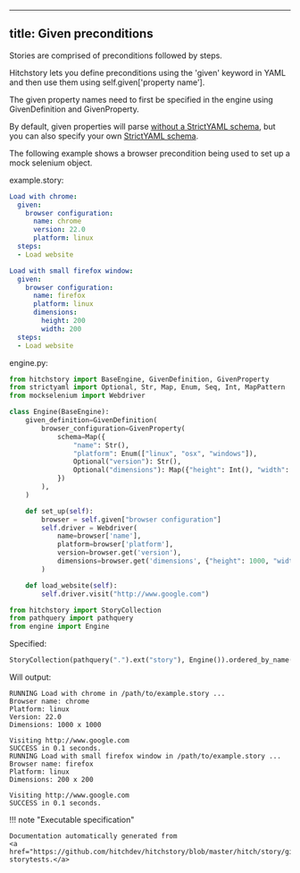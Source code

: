 
---
title: Given preconditions
---



Stories are comprised of preconditions followed by steps.

Hitchstory lets you define preconditions using the 'given' keyword
in YAML and then use them using self.given['property name'].

The given property names need to first be specified in the engine
using GivenDefinition and GivenProperty.

By default, given properties will parse
[without a StrictYAML schema](/strictyaml/using/alpha/howto/without-a-schema/),
but you can also specify your own [StrictYAML schema](https://hitchdev.com/strictyaml).

The following example shows a browser precondition being used to set up
a mock selenium object.




example.story:

```yaml
Load with chrome:
  given:
    browser configuration:
      name: chrome
      version: 22.0
      platform: linux
  steps:
  - Load website

Load with small firefox window:
  given:
    browser configuration:
      name: firefox
      platform: linux
      dimensions:
        height: 200
        width: 200
  steps:
  - Load website

```









engine.py:

```python
from hitchstory import BaseEngine, GivenDefinition, GivenProperty
from strictyaml import Optional, Str, Map, Enum, Seq, Int, MapPattern
from mockselenium import Webdriver

class Engine(BaseEngine):
    given_definition=GivenDefinition(
        browser_configuration=GivenProperty(
            schema=Map({
                "name": Str(),
                "platform": Enum(["linux", "osx", "windows"]),
                Optional("version"): Str(),
                Optional("dimensions"): Map({"height": Int(), "width": Int()}),
            })
        ),
    )

    def set_up(self):
        browser = self.given["browser configuration"]
        self.driver = Webdriver(
            name=browser['name'],
            platform=browser['platform'],
            version=browser.get('version'),
            dimensions=browser.get('dimensions', {"height": 1000, "width": 1000}),
        )

    def load_website(self):
        self.driver.visit("http://www.google.com")

```



```python
from hitchstory import StoryCollection
from pathquery import pathquery
from engine import Engine

```




Specified:




```python
StoryCollection(pathquery(".").ext("story"), Engine()).ordered_by_name().play()

```

Will output:
```
RUNNING Load with chrome in /path/to/example.story ...
Browser name: chrome
Platform: linux
Version: 22.0
Dimensions: 1000 x 1000

Visiting http://www.google.com
SUCCESS in 0.1 seconds.
RUNNING Load with small firefox window in /path/to/example.story ...
Browser name: firefox
Platform: linux
Dimensions: 200 x 200

Visiting http://www.google.com
SUCCESS in 0.1 seconds.
```











!!! note "Executable specification"

    Documentation automatically generated from 
    <a href="https://github.com/hitchdev/hitchstory/blob/master/hitch/story/given.story">given.story
    storytests.</a>

